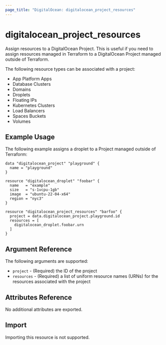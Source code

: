 ```yaml
---
page_title: "DigitalOcean: digitalocean_project_resources"
---
```


# digitalocean\_project\_resources

Assign resources to a DigitalOcean Project. This is useful if you need to assign resources
managed in Terraform to a DigitalOcean Project managed outside of Terraform.

The following resource types can be associated with a project:

* App Platform Apps
* Database Clusters
* Domains
* Droplets
* Floating IPs
* Kubernetes Clusters
* Load Balancers
* Spaces Buckets
* Volumes

## Example Usage

The following example assigns a droplet to a Project managed outside of Terraform:

```hcl
data "digitalocean_project" "playground" {
  name = "playground"
}

resource "digitalocean_droplet" "foobar" {
  name   = "example"
  size   = "s-1vcpu-1gb"
  image  = "ubuntu-22-04-x64"
  region = "nyc3"
}

resource "digitalocean_project_resources" "barfoo" {
  project = data.digitalocean_project.playground.id
  resources = [
    digitalocean_droplet.foobar.urn
  ]
}
```

## Argument Reference

The following arguments are supported:

* `project` - (Required) the ID of the project
* `resources` - (Required) a list of uniform resource names (URNs) for the resources associated with the project

## Attributes Reference

No additional attributes are exported.

## Import

Importing this resource is not supported.
